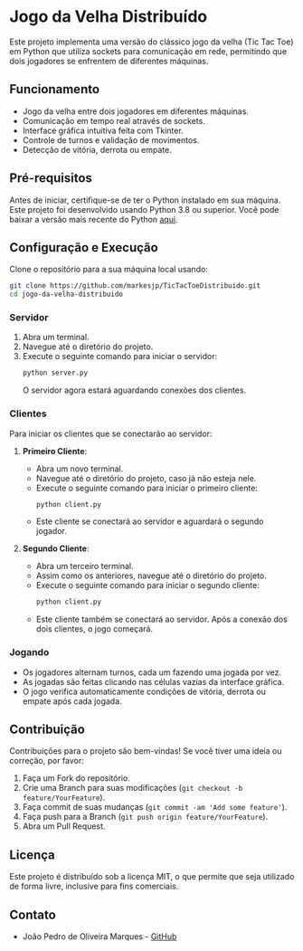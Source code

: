 
# Jogo da Velha Distribuído

Este projeto implementa uma versão do clássico jogo da velha (Tic Tac Toe) em Python que utiliza sockets para comunicação em rede, permitindo que dois jogadores se enfrentem de diferentes máquinas.

## Funcionamento

- Jogo da velha entre dois jogadores em diferentes máquinas.
- Comunicação em tempo real através de sockets.
- Interface gráfica intuitiva feita com Tkinter.
- Controle de turnos e validação de movimentos.
- Detecção de vitória, derrota ou empate.

## Pré-requisitos

Antes de iniciar, certifique-se de ter o Python instalado em sua máquina. Este projeto foi desenvolvido usando Python 3.8 ou superior. Você pode baixar a versão mais recente do Python [aqui](https://www.python.org/downloads/).

## Configuração e Execução

Clone o repositório para a sua máquina local usando:

```bash
git clone https://github.com/markesjp/TicTacToeDistribuido.git
cd jogo-da-velha-distribuido
```

### Servidor

1. Abra um terminal.
2. Navegue até o diretório do projeto.
3. Execute o seguinte comando para iniciar o servidor:
   ```bash
   python server.py
   ```
   O servidor agora estará aguardando conexões dos clientes.

### Clientes

Para iniciar os clientes que se conectarão ao servidor:

1. **Primeiro Cliente**:
   - Abra um novo terminal.
   - Navegue até o diretório do projeto, caso já não esteja nele.
   - Execute o seguinte comando para iniciar o primeiro cliente:
     ```bash
     python client.py
     ```
   - Este cliente se conectará ao servidor e aguardará o segundo jogador.

2. **Segundo Cliente**:
   - Abra um terceiro terminal.
   - Assim como os anteriores, navegue até o diretório do projeto.
   - Execute o seguinte comando para iniciar o segundo cliente:
     ```bash
     python client.py
     ```
   - Este cliente também se conectará ao servidor. Após a conexão dos dois clientes, o jogo começará.

### Jogando

- Os jogadores alternam turnos, cada um fazendo uma jogada por vez.
- As jogadas são feitas clicando nas células vazias da interface gráfica.
- O jogo verifica automaticamente condições de vitória, derrota ou empate após cada jogada.

## Contribuição

Contribuições para o projeto são bem-vindas! Se você tiver uma ideia ou correção, por favor:
1. Faça um Fork do repositório.
2. Crie uma Branch para suas modificações (`git checkout -b feature/YourFeature`).
3. Faça commit de suas mudanças (`git commit -am 'Add some feature'`).
4. Faça push para a Branch (`git push origin feature/YourFeature`).
5. Abra um Pull Request.

## Licença

Este projeto é distribuído sob a licença MIT, o que permite que seja utilizado de forma livre, inclusive para fins comerciais.

## Contato

- João Pedro de Oliveira Marques - [GitHub](https://github.com/markesjp)
